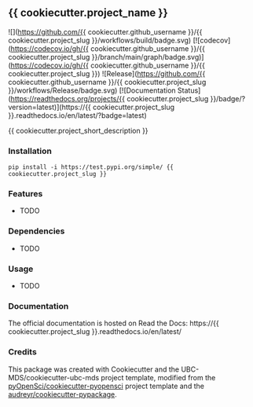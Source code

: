 ## {{ cookiecutter.project_name }} 

![](https://github.com/{{ cookiecutter.github_username }}/{{ cookiecutter.project_slug }}/workflows/build/badge.svg) [![codecov](https://codecov.io/gh/{{ cookiecutter.github_username }}/{{ cookiecutter.project_slug }}/branch/main/graph/badge.svg)](https://codecov.io/gh/{{ cookiecutter.github_username }}/{{ cookiecutter.project_slug }}) ![Release](https://github.com/{{ cookiecutter.github_username }}/{{ cookiecutter.project_slug }}/workflows/Release/badge.svg) [![Documentation Status](https://readthedocs.org/projects/{{ cookiecutter.project_slug }}/badge/?version=latest)](https://{{ cookiecutter.project_slug }}.readthedocs.io/en/latest/?badge=latest)

{{ cookiecutter.project_short_description }}

### Installation

```
pip install -i https://test.pypi.org/simple/ {{ cookiecutter.project_slug }}
```

### Features
- TODO

### Dependencies

- TODO

### Usage

- TODO

### Documentation
The official documentation is hosted on Read the Docs: https://{{ cookiecutter.project_slug }}.readthedocs.io/en/latest/

### Credits
This package was created with Cookiecutter and the UBC-MDS/cookiecutter-ubc-mds project template, modified from the [pyOpenSci/cookiecutter-pyopensci](https://github.com/pyOpenSci/cookiecutter-pyopensci) project template and the [audreyr/cookiecutter-pypackage](https://github.com/audreyr/cookiecutter-pypackage).
